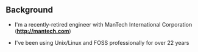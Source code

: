 
## Background

- I'm a recently-retired engineer with ManTech International
  Corporation (**<http://mantech.com>**)
  
- I've been using Unix/Linux and FOSS professionally for over 22 years
